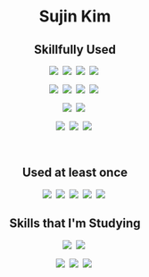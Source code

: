<h1 align='center'>Sujin Kim</h1>

<h2 align='center'>Skillfully Used</h2>

<p align='center'>
  <img src="https://img.shields.io/badge/react-61DAFB?style=flat-square&logo=react&logoColor=white"/>&nbsp 
  <img src="https://img.shields.io/badge/reactquery-FF4154?style=flat-square&logo=reactquery&logoColor=white"/>&nbsp 
  <img src="https://img.shields.io/badge/JavaScript-F7DF1E?style=flat-square&logo=javascript&logoColor=white"/>&nbsp 
  <img src="https://img.shields.io/badge/typescript-3178C6?style=flat-square&logo=typescript&logoColor=white"/>&nbsp 
</p>
<p align='center'>
  <img src="https://img.shields.io/badge/Java-437291?style=flat-square&logoColor=white"/>&nbsp 
  <img src="https://img.shields.io/badge/jsp-437291?style=flat-square&logoColor=white"/>&nbsp 
  <img src="https://img.shields.io/badge/spring-6DB33F?style=flat-square&logo=spring&logoColor=white"/>&nbsp 
  <img src="https://img.shields.io/badge/springboot-6DB33F?style=flat-square&logo=springboot&logoColor=white"/>&nbsp 
</p>
<p align='center'>
  <img src="https://img.shields.io/badge/html5-E34F26?style=flat-square&logo=html5&logoColor=white"/>&nbsp 
  <img src="https://img.shields.io/badge/css3-1572B6?style=flat-square&logo=css3&logoColor=white"/>&nbsp 
</p>
<p align='center'>
  <img src="https://img.shields.io/badge/mysql-4479A1?style=flat-square&logo=mysql&logoColor=white"/>&nbsp 
  <img src="https://img.shields.io/badge/mariadb-003545?style=flat-square&logo=mariadb&logoColor=white"/>&nbsp 
  <img src="https://img.shields.io/badge/oracle-F80000?style=flat-square&logo=oracle&logoColor=white"/>&nbsp 
</p>
<br/>
<h2 align='center'>Used at least once</h2>

<p align='center'>
  <img src="https://img.shields.io/badge/kotlin-7F52FF?style=flat-square&logo=kotlin&logoColor=white"/>&nbsp 
  <img src="https://img.shields.io/badge/android-3DDC84?style=flat-square&logo=android&logoColor=white"/>&nbsp 
  <img src="https://img.shields.io/badge/php-777BB4?style=flat-square&logo=php&logoColor=white"/>&nbsp 
  <img src="https://img.shields.io/badge/firebase-FFCA28?style=flat-square&logo=firebase&logoColor=white"/>&nbsp
  <img src="https://img.shields.io/badge/flutter-02569B?style=flat-square&logo=flutter&logoColor=white"/>&nbsp
</p>

<h2 align='center'>Skills that I'm Studying</h2>

<p align='center'>
  <img src="https://img.shields.io/badge/ReactNative-61DAFB?style=flat-square&logo=react&logoColor=white"/>&nbsp
  <img src="https://img.shields.io/badge/Vue.js-4FC08D?style=flat-square&logo=vuedotjs&logoColor=white"/>&nbsp 
</p>
<p align='center'>
  <img src="https://img.shields.io/badge/three.js-000000?style=flat-square&logo=Three.js&logoColor=white"/>&nbsp 
  <img src="https://img.shields.io/badge/webgl-990000?style=flat-square&logo=webgl&logoColor=white"/>&nbsp 
  <img src="https://img.shields.io/badge/webrtc-333333?style=flat-square&logo=webrtc&logoColor=white"/>&nbsp 
</p>
